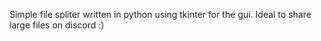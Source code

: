 Simple file spliter written in python using tkinter for the gui.
Ideal to share large files on discord :)
